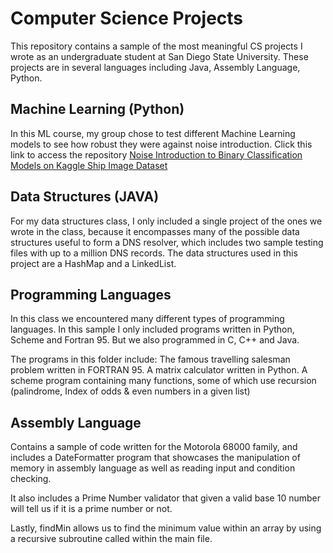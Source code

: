 # Computer Science Projects
This repository contains a sample of the most meaningful CS projects I wrote as an undergraduate student at San Diego State University. These projects are in several languages including Java, Assembly Language, Python.

## Machine Learning (Python)
In this ML course, my group chose to test different Machine Learning models to see how robust they were against noise introduction. Click this link to access the repository [Noise Introduction to Binary Classification Models on Kaggle Ship Image Dataset](https://github.com/jvaleros/ML_ClassifyShips "ML Project Repository")

## Data Structures (JAVA)

For my data structures class, I only included a single project of the ones we wrote in the class, because it encompasses many of the possible data structures useful to form a DNS resolver, which includes two sample testing files with up to a million DNS records. The data structures used in this project are a HashMap and a LinkedList.

## Programming Languages

In this class we encountered many different types of programming languages. In this sample I only included programs written in Python, Scheme and Fortran 95. But we also programmed in C, C++ and Java.

The programs in this folder include:
The famous travelling salesman problem written in FORTRAN 95. 
A matrix calculator written in Python.
A scheme program containing many functions, some of which use recursion (palindrome, Index of odds & even numbers in a given list)

## Assembly Language

Contains a sample of code written for the Motorola 68000 family, and includes a DateFormatter program that showcases the manipulation of memory in assembly language as well as reading input and condition checking.

It also includes a Prime Number validator that given a valid base 10 number will tell us if it is a prime number or not.

Lastly, findMin allows us to find the minimum value within an array by using a recursive subroutine called within the main file.

